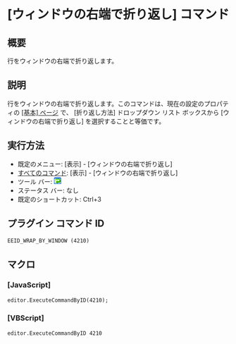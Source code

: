 # \[ウィンドウの右端で折り返し\] コマンド

## 概要

行をウィンドウの右端で折り返します。

## 説明

行をウィンドウの右端で折り返します。このコマンドは、現在の設定のプロパティの
[\[基本\] ページ](../../dlg/properties/general/index) で、 \[折り返し方法\]
ドロップダウン リスト ボックスから \[ウィンドウの右端で折り返し\] を選択することと等価です。

## 実行方法

- 既定のメニュー: \[表示\] \- \[ウィンドウの右端で折り返し\]
- [すべてのコマンド](../../glossary/allcommands): \[表示\] \- \[ウィンドウの右端で折り返し\]
- ツール バー: ![](../../images/wrapbywindow.png)
- ステータス バー: なし
- 既定のショートカット: Ctrl+3

## プラグイン コマンド ID

```
EEID_WRAP_BY_WINDOW (4210)
```

## マクロ

### \[JavaScript\]

```
editor.ExecuteCommandByID(4210);
```

### \[VBScript\]

```
editor.ExecuteCommandByID 4210
```
